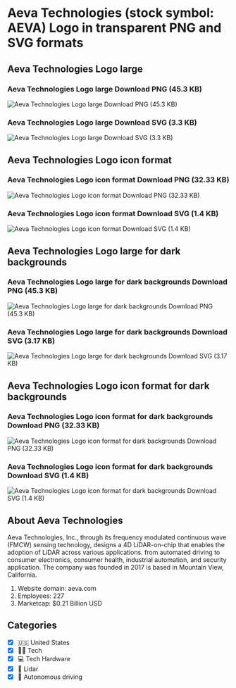 # Aeva Technologies (stock symbol: AEVA) Logo in transparent PNG and SVG formats

## Aeva Technologies Logo large

### Aeva Technologies Logo large Download PNG (45.3 KB)

![Aeva Technologies Logo large Download PNG (45.3 KB)](/img/orig/AEVA_BIG-a02675b9.png)

### Aeva Technologies Logo large Download SVG (3.3 KB)

![Aeva Technologies Logo large Download SVG (3.3 KB)](/img/orig/AEVA_BIG-55187f4f.svg)

## Aeva Technologies Logo icon format

### Aeva Technologies Logo icon format Download PNG (32.33 KB)

![Aeva Technologies Logo icon format Download PNG (32.33 KB)](/img/orig/AEVA-5ffb5e69.png)

### Aeva Technologies Logo icon format Download SVG (1.4 KB)

![Aeva Technologies Logo icon format Download SVG (1.4 KB)](/img/orig/AEVA-3dce2bda.svg)

## Aeva Technologies Logo large for dark backgrounds

### Aeva Technologies Logo large for dark backgrounds Download PNG (45.3 KB)

![Aeva Technologies Logo large for dark backgrounds Download PNG (45.3 KB)](/img/orig/AEVA_BIG.D-0c0f7012.png)

### Aeva Technologies Logo large for dark backgrounds Download SVG (3.17 KB)

![Aeva Technologies Logo large for dark backgrounds Download SVG (3.17 KB)](/img/orig/AEVA_BIG.D-0d01986a.svg)

## Aeva Technologies Logo icon format for dark backgrounds

### Aeva Technologies Logo icon format for dark backgrounds Download PNG (32.33 KB)

![Aeva Technologies Logo icon format for dark backgrounds Download PNG (32.33 KB)](/img/orig/AEVA.D-ffadc636.png)

### Aeva Technologies Logo icon format for dark backgrounds Download SVG (1.4 KB)

![Aeva Technologies Logo icon format for dark backgrounds Download SVG (1.4 KB)](/img/orig/AEVA.D-07660f99.svg)

## About Aeva Technologies

Aeva Technologies, Inc., through its frequency modulated continuous wave (FMCW) sensing technology, designs a 4D LiDAR-on-chip that enables the adoption of LiDAR across various applications. from automated driving to consumer electronics, consumer health, industrial automation, and security application. The company was founded in 2017 is based in Mountain View, California.

1. Website domain: aeva.com
2. Employees: 227
3. Marketcap: $0.21 Billion USD


## Categories
- [x] 🇺🇸 United States
- [x] 👩‍💻 Tech
- [x] 💻 Tech Hardware
- [x] 🚦 Lidar
- [x] 🤖 Autonomous driving
